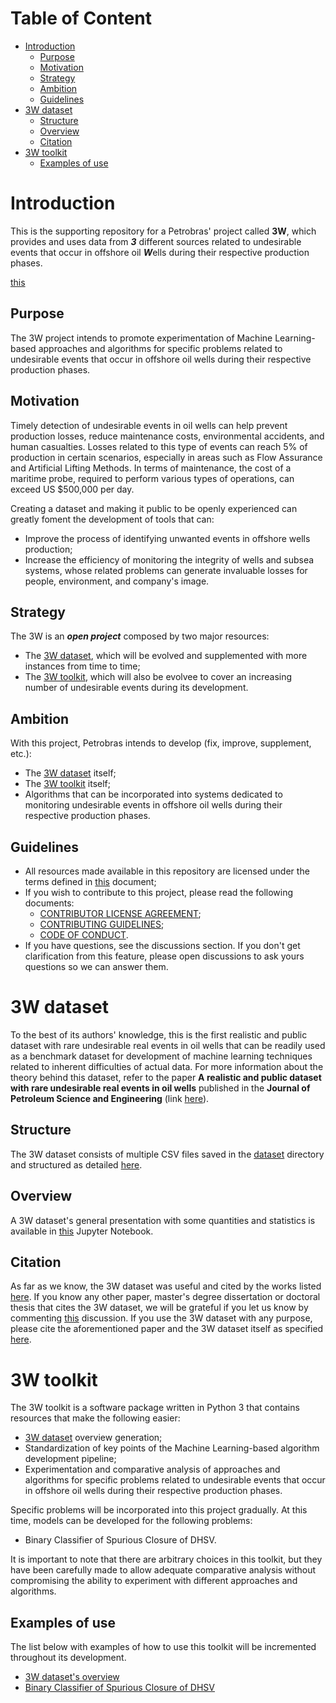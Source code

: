 # Table of Content

* [Introduction](#introduction)
  * [Purpose](#purpose)
  * [Motivation](#motivation)
  * [Strategy](#strategy)
  * [Ambition](#ambition)
  * [Guidelines](#guidelines)
* [3W dataset](#3w-dataset)
  * [Structure](#structure)
  * [Overview](#overview)
  * [Citation](#citation)
* [3W toolkit](#3w-toolkit)
  * [Examples of use](#examples-of-use)

# Introduction

This is the supporting repository for a Petrobras' project called **3W**, which provides and uses data from ***3*** different sources related to undesirable events that occur in offshore oil ***W***ells during their respective production phases.

[this](https://github.com/Petrobras/3W/discussions/3)

## Purpose

The 3W project intends to promote experimentation of Machine Learning-based approaches and algorithms for specific problems related to undesirable events that occur in offshore oil wells during their respective production phases.

## Motivation

Timely detection of undesirable events in oil wells can help prevent production losses, reduce maintenance costs, environmental accidents, and human casualties. Losses related to this type of events can reach 5% of production in certain scenarios, especially in areas such as Flow Assurance and Artificial Lifting Methods. In terms of maintenance, the cost of a maritime probe, required to perform various types of operations, can exceed US $500,000 per day.

Creating a dataset and making it public to be openly experienced can greatly foment the development of tools that can:

* Improve the process of identifying unwanted events in offshore wells production;
* Increase the efficiency of monitoring the integrity of wells and subsea systems, whose related problems can generate invaluable losses for people, environment, and company's image.

## Strategy

The 3W is an ***open project*** composed by two major resources:

* The [3W dataset](#3w-dataset), which will be evolved and supplemented with more instances from time to time; 
* The [3W toolkit](#3w-toolkit), which will also be evolvee to cover an increasing number of undesirable events during its development.

## Ambition

With this project, Petrobras intends to develop (fix, improve, supplement, etc.):

* The [3W dataset](#3w-dataset) itself;
* The [3W toolkit](#3w-toolkit) itself;
* Algorithms that can be incorporated into systems dedicated to monitoring undesirable events in offshore oil wells during their respective production phases.

## Guidelines

* All resources made available in this repository are licensed under the terms defined in [this](LICENSE) document;
* If you wish to contribute to this project, please read the following documents:
  * [CONTRIBUTOR LICENSE AGREEMENT](CONTRIBUTOR_LICENSE_AGREEMENT.md);
  * [CONTRIBUTING GUIDELINES](CONTRIBUTING_GUIDELINES.md);
  * [CODE OF CONDUCT](CODE_OF_CONDUCT.md).
* If you have questions, see the discussions section. If you don't get clarification from this feature, please open discussions to ask yours questions so we can answer them.

# 3W dataset

To the best of its authors' knowledge, this is the first realistic and public dataset with rare undesirable real events in oil wells that can be readily used as a benchmark dataset for development of machine learning techniques related to inherent difficulties of actual data. For more information about the theory behind this dataset, refer to the paper **A realistic and public dataset with rare undesirable real events in oil wells** published in the **Journal of Petroleum Science and Engineering** (link [here](https://doi.org/10.1016/j.petrol.2019.106223)). 

## Structure

The 3W dataset consists of multiple CSV files saved in the [dataset](dataset) directory and structured as detailed [here](3W_DATASET_STRUCTURE.md). 

## Overview

A 3W dataset's general presentation with some quantities and statistics is available in [this](examples/overview.ipynb) Jupyter Notebook.

## Citation

As far as we know, the 3W dataset was useful and cited by the works listed [here](CITATIONS.md). If you know any other paper, master's degree dissertation or doctoral thesis that cites the 3W dataset, we will be grateful if you let us know by commenting [this](https://github.com/Petrobras/3W/discussions/3) discussion. If you use the 3W dataset with any purpose, please cite the aforementioned paper and the 3W dataset itself as specified [here](CITE.md).

# 3W toolkit

The 3W toolkit is a software package written in Python 3 that contains resources that make the following easier:

* [3W dataset](#3w-dataset) overview generation;
* Standardization of key points of the Machine Learning-based algorithm development pipeline;
* Experimentation and comparative analysis of approaches and algorithms for specific problems related to undesirable events that occur in offshore oil wells during their respective production phases.

Specific problems will be incorporated into this project gradually. At this time, models can be developed for the following problems:

* Binary Classifier of Spurious Closure of DHSV.

It is important to note that there are arbitrary choices in this toolkit, but they have been carefully made to allow adequate comparative analysis without compromising the ability to experiment with different approaches and algorithms.

## Examples of use

The list below with examples of how to use this toolkit will be incremented throughout its development.

* [3W dataset's overview](examples/overview.ipynb)
* [Binary Classifier of Spurious Closure of DHSV](examples/binary_classifier_of_spurious_closure_of_dhsv.ipynb)
